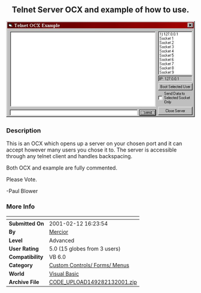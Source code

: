 ﻿<div align="center">

## Telnet Server OCX and example of how to use\.

<img src="PIC20012131425408631.jpg">
</div>

### Description

This is an OCX which opens up a server on your chosen port and it can accept however many users you chose it to. The server is accessible through any telnet client and handles backspacing.

Both OCX and example are fully commented.

Please Vote.

-Paul Blower
 
### More Info
 


<span>             |<span>
---                |---
**Submitted On**   |2001-02-12 16:23:54
**By**             |[Mercior](https://github.com/Planet-Source-Code/PSCIndex/blob/master/ByAuthor/mercior.md)
**Level**          |Advanced
**User Rating**    |5.0 (15 globes from 3 users)
**Compatibility**  |VB 6\.0
**Category**       |[Custom Controls/ Forms/  Menus](https://github.com/Planet-Source-Code/PSCIndex/blob/master/ByCategory/custom-controls-forms-menus__1-4.md)
**World**          |[Visual Basic](https://github.com/Planet-Source-Code/PSCIndex/blob/master/ByWorld/visual-basic.md)
**Archive File**   |[CODE\_UPLOAD149282132001\.zip](https://github.com/Planet-Source-Code/mercior-telnet-server-ocx-and-example-of-how-to-use__1-20980/archive/master.zip)








